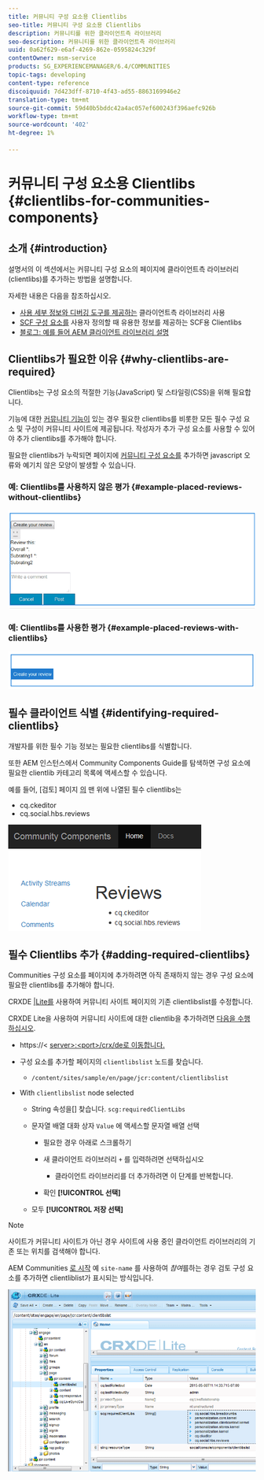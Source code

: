 ```yaml
---
title: 커뮤니티 구성 요소용 Clientlibs
seo-title: 커뮤니티 구성 요소용 Clientlibs
description: 커뮤니티를 위한 클라이언트측 라이브러리
seo-description: 커뮤니티를 위한 클라이언트측 라이브러리
uuid: 0a62f629-e6af-4269-862e-0595824c329f
contentOwner: msm-service
products: SG_EXPERIENCEMANAGER/6.4/COMMUNITIES
topic-tags: developing
content-type: reference
discoiquuid: 7d423dff-8710-4f43-ad55-8863169946e2
translation-type: tm+mt
source-git-commit: 59d40b5bddc42a4ac057ef600243f396aefc926b
workflow-type: tm+mt
source-wordcount: '402'
ht-degree: 1%

---
```



# 커뮤니티 구성 요소용 Clientlibs {#clientlibs-for-communities-components}

## 소개 {#introduction}

설명서의 이 섹션에서는 커뮤니티 구성 요소의 페이지에 클라이언트측 라이브러리(clientlibs)를 추가하는 방법을 설명합니다.

자세한 내용은 다음을 참조하십시오.

* [사용 세부 정보와 디버깅 도구를 제공하는](../../help/sites-developing/clientlibs.md) 클라이언트측 라이브러리 사용
* [SCF 구성 요소를](client-customize.md#clientlibs) 사용자 정의할 때 유용한 정보를 제공하는 SCF용 Clientlibs
* [블로그: 예를 들어 AEM 클라이언트 라이브러리 설명](https://blogs.adobe.com/experiencedelivers/experience-management/clientlibs-explained-example/)

## Clientlibs가 필요한 이유 {#why-clientlibs-are-required}

Clientlibs는 구성 요소의 적절한 기능(JavaScript) 및 스타일링(CSS)을 위해 필요합니다.

기능에 대한 [커뮤니티 기능이](functions.md) 있는 경우 필요한 clientlibs를 비롯한 모든 필수 구성 요소 및 구성이 커뮤니티 사이트에 제공됩니다. 작성자가 추가 구성 요소를 사용할 수 있어야 추가 clientlibs를 추가해야 합니다.

필요한 clientlibs가 누락되면 페이지에 [커뮤니티 구성 요소를](author-communities.md) 추가하면 javascript 오류와 예기치 않은 모양이 발생할 수 있습니다.

### 예: Clientlibs를 사용하지 않은 평가 {#example-placed-reviews-without-clientlibs}

![chlimage_1-244](assets/chlimage_1-244.png)

### 예: Clientlibs를 사용한 평가 {#example-placed-reviews-with-clientlibs}

![chlimage_1-245](assets/chlimage_1-245.png)

## 필수 클라이언트 식별 {#identifying-required-clientlibs}

개발자를 위한 필수 기능 정보는 필요한 clientlibs를 식별합니다.

또한 AEM 인스턴스에서 Community Components Guide를 [](components-guide.md) 탐색하면 구성 요소에 필요한 clientlib 카테고리 목록에 액세스할 수 있습니다.

예를 들어, [검토] 페이지 [의](http://localhost:4502/content/community-components/en/reviews.html) 맨 위에 나열된 필수 clientlibs는

* cq.ckeditor
* cq.social.hbs.reviews

![chlimage_1-246](assets/chlimage_1-246.png)

## 필수 Clientlibs 추가 {#adding-required-clientlibs}

Communities 구성 요소를 페이지에 추가하려면 아직 존재하지 않는 경우 구성 요소에 필요한 clientlibs를 추가해야 합니다.

CRXDE [|Lite를](#using-crxde-lite) 사용하여 커뮤니티 사이트 페이지의 기존 clientlibslist를 수정합니다.

CRXDE Lite을 사용하여 커뮤니티 사이트에 대한 clientlib을 추가하려면 [다음을 수행하십시오](../../help/sites-developing/developing-with-crxde-lite.md).

* https://&lt; [server>:&lt;port>/crx/de로 이동합니다.](http://localhost:4502/crx/de)
* 구성 요소를 추가할 페이지의 `clientlibslist` 노드를 찾습니다.

   * `/content/sites/sample/en/page/jcr:content/clientlibslist`

* With `clientlibslist` node selected

   * String 속성을[] 찾습니다. `scg:requiredClientLibs`
   * 문자열 배열 대화 상자 `Value` 에 액세스할 문자열 배열 선택

      * 필요한 경우 아래로 스크롤하기
      * 새 클라이언트 라이브러리 `+` 를 입력하려면 선택하십시오

         * 클라이언트 라이브러리를 더 추가하려면 이 단계를 반복합니다.
      * 확인 **[!UICONTROL 선택]**
   * 모두 **[!UICONTROL 저장 선택]**



>[!NOTE]
>
>사이트가 커뮤니티 사이트가 아닌 경우 사이트에 사용 중인 클라이언트 라이브러리의 기존 또는 위치를 검색해야 합니다.

AEM Communities [로 시작](getting-started.md) 예 `site-name` 를 사용하여 *참여*&#x200B;를하는 경우 검토 구성 요소를 추가하면 clientliblist가 표시되는 방식입니다.

![chlimage_1-247](assets/chlimage_1-247.png)

